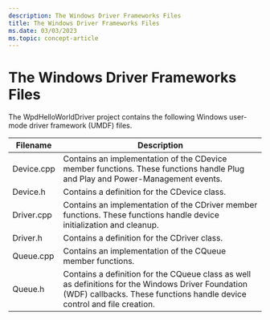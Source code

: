 ```yaml
---
description: The Windows Driver Frameworks Files
title: The Windows Driver Frameworks Files
ms.date: 03/03/2023
ms.topic: concept-article
---
```


# The Windows Driver Frameworks Files


The WpdHelloWorldDriver project contains the following Windows user-mode driver framework (UMDF) files.

| Filename   | Description                                                                                                                                                                   |
|------------|-------------------------------------------------------------------------------------------------------------------------------------------------------------------------------|
| Device.cpp | Contains an implementation of the CDevice member functions. These functions handle Plug and Play and Power-Management events.                                                 |
| Device.h   | Contains a definition for the CDevice class.                                                                                                                                  |
| Driver.cpp | Contains an implementation of the CDriver member functions. These functions handle device initialization and cleanup.                                                         |
| Driver.h   | Contains a definition for the CDriver class.                                                                                                                                  |
| Queue.cpp  | Contains an implementation of the CQueue member functions.                                                                                                                    |
| Queue.h    | Contains a definition for the CQueue class as well as definitions for the Windows Driver Foundation (WDF) callbacks. These functions handle device control and file creation. |

 

 

 




